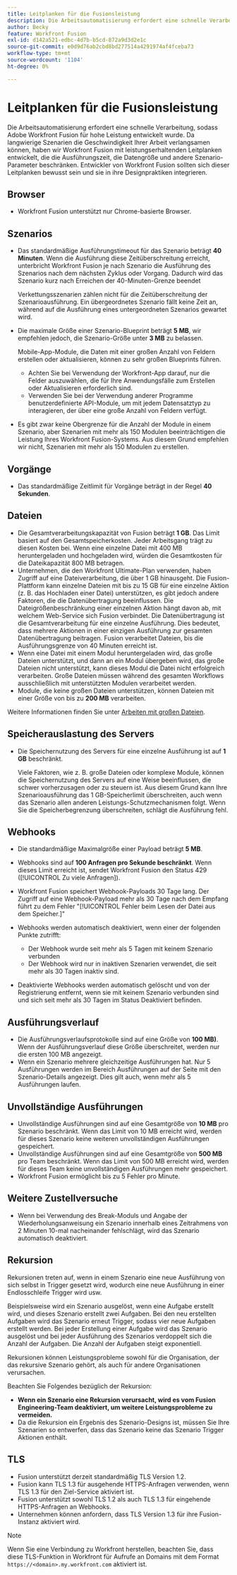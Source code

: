 ```yaml
---
title: Leitplanken für die Fusionsleistung
description: Die Arbeitsautomatisierung erfordert eine schnelle Verarbeitung, sodass Adobe Workfront Fusion für hohe Leistung entwickelt wurde. Da langwierige Szenarien die Geschwindigkeit Ihrer Arbeit verlangsamen können, haben wir Workfront Fusion mit leistungserhaltenden Leitplanken entwickelt, die die Ausführungszeit, die Datengröße und andere Szenario-Parameter beschränken. Entwickler von Workfront Fusion sollten sich dieser Leitplanken bewusst sein und sie in ihre Designpraktiken integrieren.
author: Becky
feature: Workfront Fusion
exl-id: d142a521-edbc-4d7b-b5cd-872a9d3d2e1c
source-git-commit: e0d9d76ab2cbd8bd277514a4291974af4fceba73
workflow-type: tm+mt
source-wordcount: '1104'
ht-degree: 0%

---
```


# Leitplanken für die Fusionsleistung

Die Arbeitsautomatisierung erfordert eine schnelle Verarbeitung, sodass Adobe Workfront Fusion für hohe Leistung entwickelt wurde. Da langwierige Szenarien die Geschwindigkeit Ihrer Arbeit verlangsamen können, haben wir Workfront Fusion mit leistungserhaltenden Leitplanken entwickelt, die die Ausführungszeit, die Datengröße und andere Szenario-Parameter beschränken. Entwickler von Workfront Fusion sollten sich dieser Leitplanken bewusst sein und sie in ihre Designpraktiken integrieren.

## Browser

* Workfront Fusion unterstützt nur Chrome-basierte Browser.

## Szenarios

* Das standardmäßige Ausführungstimeout für das Szenario beträgt **40 Minuten**. Wenn die Ausführung diese Zeitüberschreitung erreicht, unterbricht Workfront Fusion je nach Szenario die Ausführung des Szenarios nach dem nächsten Zyklus oder Vorgang. Dadurch wird das Szenario kurz nach Erreichen der 40-Minuten-Grenze beendet

  Verkettungsszenarien zählen nicht für die Zeitüberschreitung der Szenarioausführung. Ein übergeordnetes Szenario fällt keine Zeit an, während auf die Ausführung eines untergeordneten Szenarios gewartet wird.
* Die maximale Größe einer Szenario-Blueprint beträgt **5 MB**, wir empfehlen jedoch, die Szenario-Größe unter **3 MB** zu belassen.

  Mobile-App-Module, die Daten mit einer großen Anzahl von Feldern erstellen oder aktualisieren, können zu sehr großen Blueprints führen.

   * Achten Sie bei Verwendung der Workfront-App darauf, nur die Felder auszuwählen, die für Ihre Anwendungsfälle zum Erstellen oder Aktualisieren erforderlich sind.
   * Verwenden Sie bei der Verwendung anderer Programme benutzerdefinierte API-Module, um mit jedem Datensatztyp zu interagieren, der über eine große Anzahl von Feldern verfügt.

* Es gibt zwar keine Obergrenze für die Anzahl der Module in einem Szenario, aber Szenarien mit mehr als 150 Modulen beeinträchtigen die Leistung Ihres Workfront Fusion-Systems. Aus diesem Grund empfehlen wir nicht, Szenarien mit mehr als 150 Modulen zu erstellen.

## Vorgänge

* Das standardmäßige Zeitlimit für Vorgänge beträgt in der Regel **40 Sekunden**.

<!--
* The operation timeout for calls to Adobe Workfront is **120 seconds**.
-->

## Dateien

* Die Gesamtverarbeitungskapazität von Fusion beträgt **1 GB**. Das Limit basiert auf den Gesamtspeicherkosten. Jeder Arbeitsgang trägt zu diesen Kosten bei. Wenn eine einzelne Datei mit 400 MB heruntergeladen und hochgeladen wird, würden die Gesamtkosten für die Dateikapazität 800 MB betragen.
* Unternehmen, die den Workfront Ultimate-Plan verwenden, haben Zugriff auf eine Dateiverarbeitung, die über 1 GB hinausgeht. Die Fusion-Plattform kann einzelne Dateien mit bis zu 15 GB für eine einzelne Aktion (z. B. das Hochladen einer Datei) unterstützen, es gibt jedoch andere Faktoren, die die Datenübertragung beeinflussen. Die Dateigrößenbeschränkung einer einzelnen Aktion hängt davon ab, mit welchem Web-Service sich Fusion verbindet. Die Datenübertragung ist die Gesamtverarbeitung für eine einzelne Ausführung. Dies bedeutet, dass mehrere Aktionen in einer einzigen Ausführung zur gesamten Datenübertragung beitragen. Fusion verarbeitet Dateien, bis die Ausführungsgrenze von 40 Minuten erreicht ist.
* Wenn eine Datei mit einem Modul heruntergeladen wird, das große Dateien unterstützt, und dann an ein Modul übergeben wird, das große Dateien nicht unterstützt, kann dieses Modul die Datei nicht erfolgreich verarbeiten. Große Dateien müssen während des gesamten Workflows ausschließlich mit unterstützten Modulen verarbeitet werden.
* Module, die keine großen Dateien unterstützen, können Dateien mit einer Größe von bis zu **200 MB** verarbeiten.

Weitere Informationen finden Sie unter [Arbeiten mit großen Dateien](/help/workfront-fusion/references/scenarios/fusion-large-files.md).

## Speicherauslastung des Servers

* Die Speichernutzung des Servers für eine einzelne Ausführung ist auf **1 GB** beschränkt.

  Viele Faktoren, wie z. B. große Dateien oder komplexe Module, können die Speichernutzung des Servers auf eine Weise beeinflussen, die schwer vorherzusagen oder zu steuern ist. Aus diesem Grund kann Ihre Szenarioausführung das 1 GB-Speicherlimit überschreiten, auch wenn das Szenario allen anderen Leistungs-Schutzmechanismen folgt. Wenn Sie die Speicherbegrenzung überschreiten, schlägt die Ausführung fehl.

## Webhooks

* Die standardmäßige Maximalgröße einer Payload beträgt **5 MB**.
* Webhooks sind auf **100 Anfragen pro Sekunde beschränkt**. Wenn dieses Limit erreicht ist, sendet Workfront Fusion den Status 429 ([!UICONTROL Zu viele Anfragen]).
* Workfront Fusion speichert Webhook-Payloads 30 Tage lang. Der Zugriff auf eine Webhook-Payload mehr als 30 Tage nach dem Empfang führt zu dem Fehler &quot;[!UICONTROL Fehler beim Lesen der Datei aus dem Speicher.]&quot;
* Webhooks werden automatisch deaktiviert, wenn einer der folgenden Punkte zutrifft:

   * Der Webhook wurde seit mehr als 5 Tagen mit keinem Szenario verbunden
   * Der Webhook wird nur in inaktiven Szenarien verwendet, die seit mehr als 30 Tagen inaktiv sind.

* Deaktivierte Webhooks werden automatisch gelöscht und von der Registrierung entfernt, wenn sie mit keinem Szenario verbunden sind und sich seit mehr als 30 Tagen im Status Deaktiviert befinden.

## Ausführungsverlauf

* Die Ausführungsverlaufsprotokolle sind auf eine Größe von **100 MB)**. Wenn der Ausführungsverlauf diese Größe überschreitet, werden nur die ersten 100 MB angezeigt.
* Wenn ein Szenario mehrere gleichzeitige Ausführungen hat. Nur 5 Ausführungen werden im Bereich Ausführungen auf der Seite mit den Szenario-Details angezeigt. Dies gilt auch, wenn mehr als 5 Ausführungen laufen.

## Unvollständige Ausführungen

* Unvollständige Ausführungen sind auf eine Gesamtgröße von **10 MB** pro Szenario beschränkt. Wenn das Limit von 10 MB erreicht wird, werden für dieses Szenario keine weiteren unvollständigen Ausführungen gespeichert.
* Unvollständige Ausführungen sind auf eine Gesamtgröße von **500 MB** pro Team beschränkt. Wenn das Limit von 500 MB erreicht wird, werden für dieses Team keine unvollständigen Ausführungen mehr gespeichert.
* Workfront Fusion ermöglicht bis zu 5 Fehler pro Minute.

## Weitere Zustellversuche

* Wenn bei Verwendung des Break-Moduls und Angabe der Wiederholungsanweisung ein Szenario innerhalb eines Zeitrahmens von 2 Minuten 10-mal nacheinander fehlschlägt, wird das Szenario automatisch deaktiviert.

## Rekursion

Rekursionen treten auf, wenn in einem Szenario eine neue Ausführung von sich selbst in Trigger gesetzt wird, wodurch eine neue Ausführung in einer Endlosschleife Trigger wird usw.

Beispielsweise wird ein Szenario ausgelöst, wenn eine Aufgabe erstellt wird, und dieses Szenario erstellt zwei Aufgaben. Bei den neu erstellten Aufgaben wird das Szenario erneut Trigger, sodass vier neue Aufgaben erstellt werden. Bei jeder Erstellung einer Aufgabe wird das Szenario ausgelöst und bei jeder Ausführung des Szenarios verdoppelt sich die Anzahl der Aufgaben. Die Anzahl der Aufgaben steigt exponentiell.

Rekursionen können Leistungsprobleme sowohl für die Organisation, der das rekursive Szenario gehört, als auch für andere Organisationen verursachen.

Beachten Sie Folgendes bezüglich der Rekursion:

* **Wenn ein Szenario eine Rekursion verursacht, wird es vom Fusion Engineering-Team deaktiviert, um weitere Leistungsprobleme zu vermeiden.**
* Da die Rekursion ein Ergebnis des Szenario-Designs ist, müssen Sie Ihre Szenarien so entwerfen, dass das Szenario keine das Szenario Trigger Aktionen enthält.

## TLS

* Fusion unterstützt derzeit standardmäßig TLS Version 1.2.
* Fusion kann TLS 1.3 für ausgehende HTTPS-Anfragen verwenden, wenn TLS 1.3 für den Ziel-Service aktiviert ist.
* Fusion unterstützt sowohl TLS 1.2 als auch TLS 1.3 für eingehende HTTPS-Anfragen an Webhooks.
* Unternehmen können anfordern, dass TLS Version 1.3 für ihre Fusion-Instanz aktiviert wird.

>[!NOTE]
>
> Wenn Sie eine Verbindung zu Workfront herstellen, beachten Sie, dass diese TLS-Funktion in Workfront für Aufrufe an Domains mit dem Format `https://<domain>.my.workfront.com` aktiviert ist.
